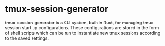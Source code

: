 # tmux-session-generator

tmux-session-generator is a CLI system, built in Rust, for managing tmux session start up configurations. These configurations are stored in the form of shell scripts which can be run to instantiate new tmux sessions according to the saved settings.
